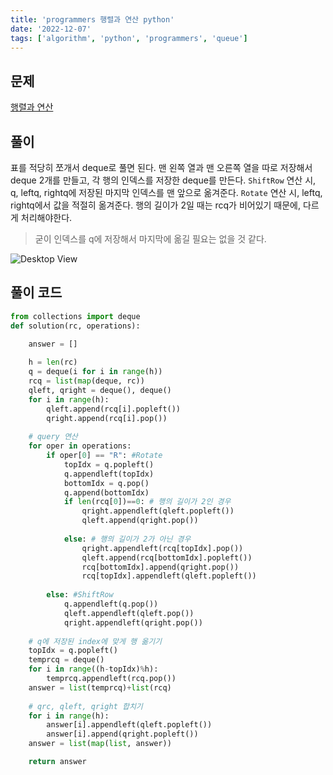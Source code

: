 ```yaml
---
title: 'programmers 행렬과 연산 python'
date: '2022-12-07'
tags: ['algorithm', 'python', 'programmers', 'queue']
---
```





## 문제
[행렬과 연산](https://school.programmers.co.kr/learn/courses/30/lessons/118670)

## 풀이

표를 적당히 쪼개서 deque로 풀면 된다. 맨 왼쪽 열과 맨 오른쪽 열을 따로 저장해서 deque 2개를 만들고, 각 행의 인덱스를 저장한 deque를 만든다. ```ShiftRow``` 연산 시, q, leftq, rightq에 저장된 마지막 인덱스를 맨 앞으로 옮겨준다. ```Rotate``` 연산 시, leftq, rightq에서 값을 적절히 옮겨준다. 행의 길이가 2일 때는 rcq가 비어있기 때문에, 다르게 처리해야한다.
 
 
 > 굳이 인덱스를 q에 저장해서 마지막에 옮길 필요는 없을 것 같다.

![Desktop View](https://cdn.jsdelivr.net/gh/seoo2001/seoo2001.github.io.past@master/assets/img/post11-1.png)


## 풀이 코드
```python
from collections import deque
def solution(rc, operations):
    
    answer = []

    h = len(rc)
    q = deque(i for i in range(h))
    rcq = list(map(deque, rc))
    qleft, qright = deque(), deque()
    for i in range(h):
        qleft.append(rcq[i].popleft())
        qright.append(rcq[i].pop())
        
    # query 연산
    for oper in operations:
        if oper[0] == "R": #Rotate
            topIdx = q.popleft()
            q.appendleft(topIdx)
            bottomIdx = q.pop()
            q.append(bottomIdx)
            if len(rcq[0])==0: # 행의 길이가 2인 경우
                qright.appendleft(qleft.popleft())
                qleft.append(qright.pop())
                
            else: # 행의 길이가 2가 아닌 경우
                qright.appendleft(rcq[topIdx].pop())
                qleft.append(rcq[bottomIdx].popleft())
                rcq[bottomIdx].append(qright.pop())
                rcq[topIdx].appendleft(qleft.popleft())
            
        else: #ShiftRow
            q.appendleft(q.pop())
            qleft.appendleft(qleft.pop())
            qright.appendleft(qright.pop())
	
	# q에 저장된 index에 맞게 행 옮기기 
    topIdx = q.popleft()
    temprcq = deque()
    for i in range((h-topIdx)%h):
        temprcq.appendleft(rcq.pop())
    answer = list(temprcq)+list(rcq)
    
    # qrc, qleft, qright 합치기
    for i in range(h):
        answer[i].appendleft(qleft.popleft())
        answer[i].append(qright.popleft())
    answer = list(map(list, answer))

    return answer
```


